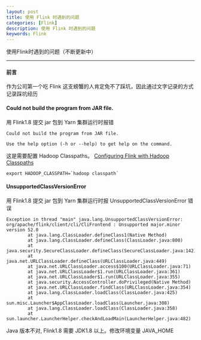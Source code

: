 ```yaml
---
layout: post
title: 使用 Flink 时遇到的问题
categories: [Flink]
description: 使用 Flink 时遇到的问题
keywords: Flink
---
```


使用Flink时遇到的问题（不断更新中）

---

#### 前言

作为公司第一个吃 Flink 这支螃蟹的人肯定免不了踩坑，因此通过文字记录的方式记录踩坑经历

#### Could not build the program from JAR file.

用 Flink1.8 提交 jar 包到 Yarn 集群运行时报错

``` 
Could not build the program from JAR file.

Use the help option (-h or --help) to get help on the command.
```

这是需要配置 Hadoop Classpaths。 [Configuring Flink with Hadoop Classpaths](https://ci.apache.org/projects/flink/flink-docs-stable/ops/deployment/hadoop.html#configuring-flink-with-hadoop-classpaths)

``` 
export HADOOP_CLASSPATH=`hadoop classpath`
```

#### UnsupportedClassVersionError

用 Flink1.8 提交 jar 包到 Yarn 集群运行时报 UnsupportedClassVersionError 错误

``` 
Exception in thread "main" java.lang.UnsupportedClassVersionError: org/apache/flink/client/cli/CliFrontend : Unsupported major.minor version 52.0
        at java.lang.ClassLoader.defineClass1(Native Method)
        at java.lang.ClassLoader.defineClass(ClassLoader.java:800)
        at java.security.SecureClassLoader.defineClass(SecureClassLoader.java:142)
        at java.net.URLClassLoader.defineClass(URLClassLoader.java:449)
        at java.net.URLClassLoader.access$100(URLClassLoader.java:71)
        at java.net.URLClassLoader$1.run(URLClassLoader.java:361)
        at java.net.URLClassLoader$1.run(URLClassLoader.java:355)
        at java.security.AccessController.doPrivileged(Native Method)
        at java.net.URLClassLoader.findClass(URLClassLoader.java:354)
        at java.lang.ClassLoader.loadClass(ClassLoader.java:425)
        at sun.misc.Launcher$AppClassLoader.loadClass(Launcher.java:308)
        at java.lang.ClassLoader.loadClass(ClassLoader.java:358)
        at sun.launcher.LauncherHelper.checkAndLoadMain(LauncherHelper.java:482)
```

Java 版本不对, Flink1.8 需要 JDK1.8 以上。修改环境变量 JAVA_HOME






